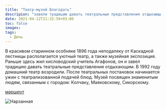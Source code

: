 ```yaml
---
title: "Театр-музей Благодать"
descripion: "завели традицию давать театральные представления отдыхающим"
date: 2021-04-12T21:32:59+03:00
toc: false
images:
tags:
  - День
---
```


В красивом старинном особняке 1896 года неподалеку от Каскадной лестницы располагается уютный театр, а также музейная экспозиция. Раньше здесь жил кисловодский учитель Агафонов, он и завел традицию давать театральные представления отдыхающим. В 1992 году домашний театр возродили. После театральных постановок начинается ужин с театрализованной подачей блюд. Музей посвящен знаменитым людям, связанным с городом: Колчаку, Маяковскому, Сикорскому.


[маршрут](https://goo.gl/maps/7q4kEj8CqqaxtbVU9)

![Нарзанная](/img/teatr-muzey-blagodat-700x465.jpg)
